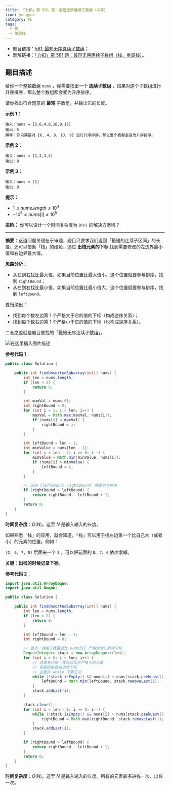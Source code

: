 ```yaml
---
title: 「力扣」第 581 题：最短无序连续子数组（中等）
icon: yongyan
category: 栈
tags:
  - 栈
  - 单调栈
---
```



+ 题目链接：[581. 最短无序连续子数组](https://leetcode-cn.com/problems/shortest-unsorted-continuous-subarray/)；
+ 题解链接：[「力扣」第 581 题：最短无序连续子数组（栈、单调栈）](https://blog.csdn.net/lw_power/article/details/106386048)。

## 题目描述

给你一个整数数组 `nums` ，你需要找出一个 **连续子数组** ，如果对这个子数组进行升序排序，那么整个数组都会变为升序排序。

请你找出符合题意的 **最短** 子数组，并输出它的长度。

**示例 1：**

```
输入：nums = [2,6,4,8,10,9,15]
输出：5
解释：你只需要对 [6, 4, 8, 10, 9] 进行升序排序，那么整个表都会变为升序排序。
```

**示例 2：**

```
输入：nums = [1,2,3,4]
输出：0
```

**示例 3：**

```
输入：nums = [1]
输出：0
```

**提示：**

- $1 \le nums.length \le 10^4$
- $-10^5 \le nums[i] \le 10^5$

**进阶：** 你可以设计一个时间复杂度为 `O(n)` 的解决方案吗？

---

**摘要**：这道问题关键在于审题，题目只要求我们返回「最短的连续子区间」的长度。还可以借助「栈」的结论，通过 **出栈元素的下标** 找到需要修改的左边界最小值和右边界最大值。



**思路分析**：

+ 从左到右找比最大值，如果当前位置比最大值小，这个位置就要参与排序，找到 `rightBound`；
+ 从左到右找比最小值，如果当前位置比最小值大，这个位置就要参与排序，找到 `leftBound`。

要归纳出：

+ 找到每个数左边第 1 个严格大于它的值的下标（构成逆序关系）；
+ 找到每个数右边第 1 个严格小于它的值的下标（也构成逆序关系）。

二者之差就是题目要找的「最短无序连续子数组」。

![在这里插入图片描述](https://tva1.sinaimg.cn/large/008i3skNgy1gxqotplgc9j30s20g6gn4.jpg)

**参考代码 1**：

```java
public class Solution {

    public int findUnsortedSubarray(int[] nums) {
        int len = nums.length;
        if (len < 2) {
            return 0;
        }

        int maxVal = nums[0];
        int rightBound = 0;
        for (int i = 1; i < len; i++) {
            maxVal = Math.max(maxVal, nums[i]);
            if (nums[i] < maxVal) {
                rightBound = i;
            }
        }

        int leftBound = len - 1;
        int minValue = nums[len - 1];
        for (int i = len - 2; i >= 0; i--) {
            minValue = Math.min(minValue, nums[i]);
            if (nums[i] > minValue) {
                leftBound = i;
            }
        }

        // 区间 [leftBound..rightBound] 需要参与排序
        if (rightBound > leftBound) {
            return rightBound - leftBound + 1;
        }
        return 0;
    }
}
```

**时间复杂度**：$O(N)$，这里 $N$ 是输入输入的长度。

如果熟悉「栈」的应用，就会知道，「栈」可以用于找左边第一个比自己大（或者小）的元素的位置。例如：

`[2, 6, 7, 8]` 后面来一个 `3` ，可以把前面的 `8`、`7`、`6` 依次拿掉。

**关键**：**出栈的时候记录下标**。

**参考代码 2**：

```java
import java.util.ArrayDeque;
import java.util.Deque;

public class Solution {

    public int findUnsortedSubarray(int[] nums) {
        int len = nums.length;
        if (len < 2) {
            return 0;
        }

        int leftBound = len - 1;
        int rightBound = 0;

        // 重点：栈用于找最近比 nums[i] 严格大的元素的下标
        Deque<Integer> stack = new ArrayDeque<>(len);
        for (int i = 0; i < len; i++) {
            // 这里有点绕：找右边比它严格小的元素
            // 保留的是最左边的下标
            // 这里的 while 不要忘记
            while (!stack.isEmpty() && nums[i] < nums[stack.peekLast()]) {
                leftBound = Math.min(leftBound, stack.removeLast());
            }
            stack.addLast(i);
        }

        stack.clear();
        for (int i = len - 1; i >= 0; i--) {
            while (!stack.isEmpty() && nums[i] > nums[stack.peekLast()]) {
                rightBound = Math.max(rightBound, stack.removeLast());
            }
            stack.addLast(i);
        }

        if (rightBound > leftBound) {
            return rightBound - leftBound + 1;
        }
        return 0;
    }
}
```

**时间复杂度**：$O(N)$，这里 $N$ 是输入输入的长度。所有的元素最多进栈一次、出栈一次。




